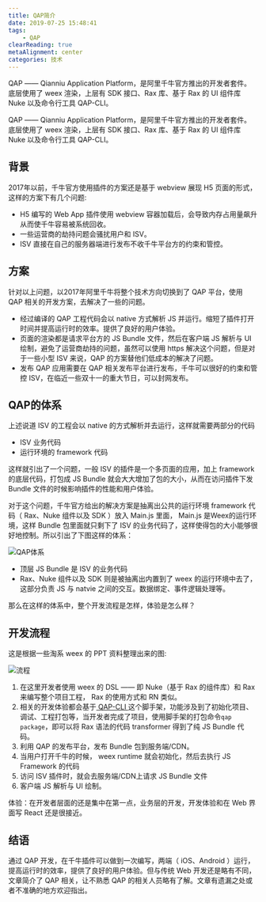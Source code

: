 ```yaml
---
title: QAP简介
date: 2019-07-25 15:48:41
tags:
    - QAP
clearReading: true
metaAlignment: center
categories: 技术
---
```


QAP —— Qianniu Application Platform，是阿里千牛官方推出的开发者套件。底层使用了 weex 渲染，上层有 SDK 接口、Rax 库、基于 Rax 的 UI 组件库 Nuke 以及命令行工具 QAP-CLI。

<!-- excerpt -->

QAP —— Qianniu Application Platform，是阿里千牛官方推出的开发者套件。底层使用了 weex 渲染，上层有 SDK 接口、Rax 库、基于 Rax 的 UI 组件库 Nuke 以及命令行工具 QAP-CLI。

## 背景

2017年以前，千牛官方使用插件的方案还是基于 webview 展现 H5 页面的形式，这样的方案下有几个问题:

- H5 编写的 Web App 插件使用 webview 容器加载后，会导致内存占用量飙升从而使千牛容易被系统回收。
- 一些运营商的劫持问题会骚扰用户和 ISV。
- ISV 直接在自己的服务器端进行发布不收千牛平台方的约束和管控。

## 方案

针对以上问题，以2017年阿里千牛将整个技术方向切换到了 QAP 平台，使用 QAP 相关的开发方案，去解决了一些的问题。

- 经过编译的 QAP 工程代码会以 native 方式解析 JS 并运行。缩短了插件打开时间并提高运行时的效率。提供了良好的用户体验。
- 页面的渲染都是请求平台方的 JS Bundle 文件，然后在客户端 JS 解析与 UI 绘制，避免了运营商劫持的问题，虽然可以使用 https 解决这个问题，但是对于一些小型 ISV 来说，QAP 的方案替他们低成本的解决了问题。
- 发布 QAP 应用需要在 QAP 相关发布平台进行发布，千牛可以很好的约束和管控 ISV，在临近一些双十一的重大节日，可以封网发布。

## QAP的体系

上述说道 ISV 的工程会以 native 的方式解析并去运行，这样就需要两部分的代码
- ISV 业务代码
- 运行环境的 framework 代码

这样就引出了一个问题，一般 ISV 的插件是一个多页面的应用，加上 framework 的底层代码，打包成 JS Bundle 就会大大增加了包的大小，从而在访问插件下发 Bundle 文件的时候影响插件的性能和用户体验。


对于这个问题，千牛官方给出的解决方案是抽离出公共的运行环境 framework 代码（ Rax、Nuke 组件以及 SDK ）放入 Main.js 里面， Main.js 是Weex的运行环境，这样 Bundle 包里面就只剩下了 ISV 的业务代码了，这样使得包的大小能够很好地控制。所以引出了下图这样的体系：

![QAP体系](https:////wx1.sinaimg.cn/mw1024/8e70eab6ly1g5qa4k5fwlj20tw0qa1kx.jpg)

- 顶层 JS Bundle 是 ISV 的业务代码
- Rax、Nuke 组件以及 SDK 则是被抽离出内置到了 weex 的运行环境中去了，这部分负责 JS 与 natvie 之间的交互。数据绑定、事件逻辑处理等。


那么在这样的体系中，整个开发流程是怎样，体验是怎么样？

## 开发流程

这是根据一些淘系 weex 的 PPT 资料整理出来的图:

![流程](https://wx1.sinaimg.cn/mw1024/8e70eab6ly1g5qa4jz2dwj20wo0u0q4t.jpg)

1. 在这里开发者使用 weex 的 DSL —— 即 Nuke（基于 Rax 的组件库）和 Rax 来编写整个项目工程， Rax 的使用方式和 RN 类似。
2. 相关的开发体验都会基于[ QAP-CLI ](https://www.npmjs.com/package/qap-cli)这个脚手架，功能涉及到了初始化项目、调试、工程打包等，当开发者完成了项目，使用脚手架的打包命令```qap package```，即可以将 Rax 语法的代码 transformer 得到了纯 JS Bundle 代码。
3. 利用 QAP 的发布平台，发布 Bundle 包到服务端/CDN。
4. 当用户打开千牛的时候， weex runtime 就会初始化，然后去执行 JS Framework 的代码
5. 访问 ISV 插件时，就会去服务端/CDN上请求 JS Bundle 文件
6. 客户端 JS 解析与 UI 绘制。


体验：在开发者层面的还是集中在第一点，业务层的开发，开发体验和在 Web 界面写 React 还是很接近。

## 结语

通过 QAP 开发，在千牛插件可以做到一次编写，两端（ iOS、Android ）运行，提高运行时的效率，提供了良好的用户体验。但与传统 Web 开发还是略有不同，文章简介了 QAP 相关，让不熟悉 QAP 的相关人员略有了解。文章有遗漏之处或者不准确的地方欢迎指出。



